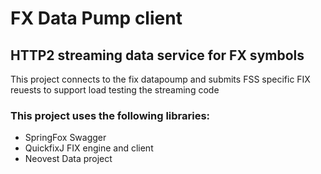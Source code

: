 # FX Data Pump client## HTTP2 streaming data service for FX symbolsThis project connects to the fix datapoump and submits FSS specific FIX reuests to support load testing the streaming code### This project uses the following libraries:* SpringFox Swagger * QuickfixJ FIX engine and client* Neovest Data project